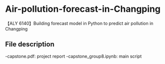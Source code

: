 # Air-pollution-forecast-in-Changping
【ALY 6140】Building forecast model in Python to predict air pollution in Changping

## File description
-capstone.pdf: project report
-capstone_group8.ipynb: main script
